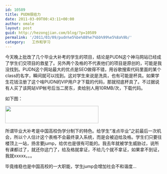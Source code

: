 ```yaml
---
id: 10589
title: PUDN很给力
date: 2011-03-09T00:43:11+00:00
author: omale
layout: post
guid: http://hezongjian.com/blog/?p=10589
permalink: '/2011/03/09/pudn%e5%be%88%e7%bb%99%e5%8a%9b/'
category:   工作和学习  
---
```

今天晚上批改了几个毕业大补考的学生的项目，结论是PUDN这个神马网站已经成了学生们交项目的救星了。另外两个及格的不代表他们的项目是原创的，可能是我没找到。PUDN这个网站最大的优点是SEO做得不错，用谷歌搜索代码里面的某个class的名字，瞬间就可以找到。这对学生来说是洗具，也有可能是杯具。如果学生花钱注册了这个啥PUDN的VIP用户才下载的代码，那就彻底杯具了。不过据说有人买了该网站VIP帐号后当二房东，卖给别人用10RMB/次，下载代码。

如下图：

[<img alt="" class="aligncenter size-medium wp-image-10590" height="56" src="/uploads/2011/03/Untitled-300x56.png" title="pudn" width="300" />](/uploads/2011/03/Untitled.png)

<meta charset="utf-8" />
所谓毕业大补考是中国高校伪学分制下的特色。给学生&ldquo;准点毕业&rdquo;之前最后一次机会，所以个人估计这个表格不会最终录入系统，而是会被迫给及格。学生们只要往楼顶上一站，扬言要jump，给优也是很有可能的。我去年就被学生威胁过，说所有课都过了，就还你这门了，给及格就拿证，不给几个就不拿证，如果拿不到证，我就xxxxx。。。

毕竟维稳也是中国高校的一大职能，学生jump会增加社会不和谐度&#8230;